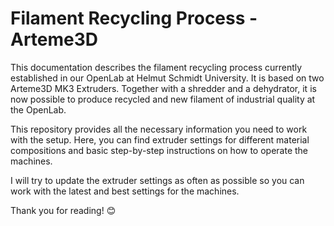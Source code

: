 # Filament Recycling Process - Arteme3D

This documentation describes the filament recycling process currently established in our OpenLab at Helmut Schmidt University. It is based on two Arteme3D MK3 Extruders. Together with a shredder and a dehydrator, it is now possible to produce recycled and new filament of industrial quality at the OpenLab.

This repository provides all the necessary information you need to work with the setup. Here, you can find extruder settings for different material compositions and basic step-by-step instructions on how to operate the machines.

I will try to update the extruder settings as often as possible so you can work with the latest and best settings for the machines.

Thank you for reading! 😊